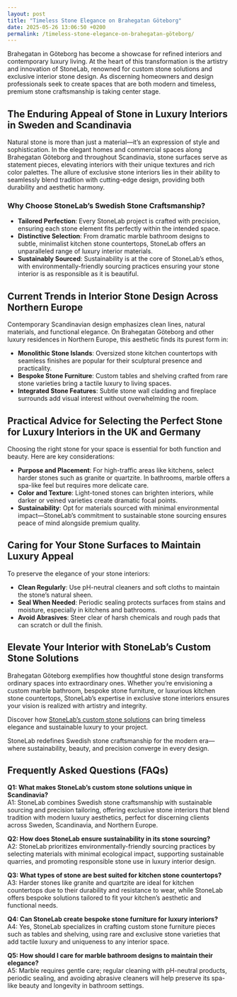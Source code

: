 ```yaml
---
layout: post
title: "Timeless Stone Elegance on Brahegatan Göteborg"
date: 2025-05-26 13:06:50 +0200
permalink: /timeless-stone-elegance-on-brahegatan-göteborg/
---
```

Brahegatan in Göteborg has become a showcase for refined interiors and contemporary luxury living. At the heart of this transformation is the artistry and innovation of StoneLab, renowned for custom stone solutions and exclusive interior stone design. As discerning homeowners and design professionals seek to create spaces that are both modern and timeless, premium stone craftsmanship is taking center stage.

## The Enduring Appeal of Stone in Luxury Interiors in Sweden and Scandinavia

Natural stone is more than just a material—it’s an expression of style and sophistication. In the elegant homes and commercial spaces along Brahegatan Göteborg and throughout Scandinavia, stone surfaces serve as statement pieces, elevating interiors with their unique textures and rich color palettes. The allure of exclusive stone interiors lies in their ability to seamlessly blend tradition with cutting-edge design, providing both durability and aesthetic harmony.

### Why Choose StoneLab’s Swedish Stone Craftsmanship?

- **Tailored Perfection**: Every StoneLab project is crafted with precision, ensuring each stone element fits perfectly within the intended space.
- **Distinctive Selection**: From dramatic marble bathroom designs to subtle, minimalist kitchen stone countertops, StoneLab offers an unparalleled range of luxury interior materials.
- **Sustainably Sourced**: Sustainability is at the core of StoneLab’s ethos, with environmentally-friendly sourcing practices ensuring your stone interior is as responsible as it is beautiful.

## Current Trends in Interior Stone Design Across Northern Europe

Contemporary Scandinavian design emphasizes clean lines, natural materials, and functional elegance. On Brahegatan Göteborg and other luxury residences in Northern Europe, this aesthetic finds its purest form in:

- **Monolithic Stone Islands**: Oversized stone kitchen countertops with seamless finishes are popular for their sculptural presence and practicality.
- **Bespoke Stone Furniture**: Custom tables and shelving crafted from rare stone varieties bring a tactile luxury to living spaces.
- **Integrated Stone Features**: Subtle stone wall cladding and fireplace surrounds add visual interest without overwhelming the room.

## Practical Advice for Selecting the Perfect Stone for Luxury Interiors in the UK and Germany

Choosing the right stone for your space is essential for both function and beauty. Here are key considerations:

- **Purpose and Placement**: For high-traffic areas like kitchens, select harder stones such as granite or quartzite. In bathrooms, marble offers a spa-like feel but requires more delicate care.
- **Color and Texture**: Light-toned stones can brighten interiors, while darker or veined varieties create dramatic focal points.
- **Sustainability**: Opt for materials sourced with minimal environmental impact—StoneLab’s commitment to sustainable stone sourcing ensures peace of mind alongside premium quality.

## Caring for Your Stone Surfaces to Maintain Luxury Appeal

To preserve the elegance of your stone interiors:

- **Clean Regularly**: Use pH-neutral cleaners and soft cloths to maintain the stone’s natural sheen.
- **Seal When Needed**: Periodic sealing protects surfaces from stains and moisture, especially in kitchens and bathrooms.
- **Avoid Abrasives**: Steer clear of harsh chemicals and rough pads that can scratch or dull the finish.

## Elevate Your Interior with StoneLab’s Custom Stone Solutions

Brahegatan Göteborg exemplifies how thoughtful stone design transforms ordinary spaces into extraordinary ones. Whether you’re envisioning a custom marble bathroom, bespoke stone furniture, or luxurious kitchen stone countertops, StoneLab’s expertise in exclusive stone interiors ensures your vision is realized with artistry and integrity.

Discover how [StoneLab’s custom stone solutions](https://stonelab.se/) can bring timeless elegance and sustainable luxury to your project.

StoneLab redefines Swedish stone craftsmanship for the modern era—where sustainability, beauty, and precision converge in every design.

## Frequently Asked Questions (FAQs)

**Q1: What makes StoneLab’s custom stone solutions unique in Scandinavia?**  
A1: StoneLab combines Swedish stone craftsmanship with sustainable sourcing and precision tailoring, offering exclusive stone interiors that blend tradition with modern luxury aesthetics, perfect for discerning clients across Sweden, Scandinavia, and Northern Europe.

**Q2: How does StoneLab ensure sustainability in its stone sourcing?**  
A2: StoneLab prioritizes environmentally-friendly sourcing practices by selecting materials with minimal ecological impact, supporting sustainable quarries, and promoting responsible stone use in luxury interior design.

**Q3: What types of stone are best suited for kitchen stone countertops?**  
A3: Harder stones like granite and quartzite are ideal for kitchen countertops due to their durability and resistance to wear, while StoneLab offers bespoke solutions tailored to fit your kitchen’s aesthetic and functional needs.

**Q4: Can StoneLab create bespoke stone furniture for luxury interiors?**  
A4: Yes, StoneLab specializes in crafting custom stone furniture pieces such as tables and shelving, using rare and exclusive stone varieties that add tactile luxury and uniqueness to any interior space.

**Q5: How should I care for marble bathroom designs to maintain their elegance?**  
A5: Marble requires gentle care; regular cleaning with pH-neutral products, periodic sealing, and avoiding abrasive cleaners will help preserve its spa-like beauty and longevity in bathroom settings.

<script type="application/ld+json">
{
  "@context": "https://schema.org",
  "@type": "BlogPosting",
  "headline": "Timeless Stone Elegance on Brahegatan Göteborg",
  "description": "Explore how StoneLab transforms luxury interiors on Brahegatan Göteborg with custom stone solutions, exclusive interior stone design, and sustainable Swedish stone craftsmanship.",
  "author": {
    "@type": "Person",
    "name": "StoneLab"
  },
  "publisher": {
    "@type": "Person",
    "name": "StoneLab"
  },
  "mainEntityOfPage": {
    "@type": "WebPage",
    "@id": "https://stonelab.se/blog/timeless-stone-elegance-brahegatan-goteborg"
  },
  "datePublished": "2024-06-01",
  "dateModified": "2024-06-01",
  "inLanguage": "en-US",
  "keywords": "StoneLab, custom stone solutions, interior stone design, exclusive stone interiors, Swedish stone craftsmanship, luxury interior materials, kitchen stone countertops, marble bathroom design, bespoke stone furniture, sustainable stone sourcing, Sweden, Scandinavia, Northern Europe, Germany, UK",
  "articleBody": "Brahegatan in Göteborg has become a showcase for refined interiors and contemporary luxury living. At the heart of this transformation is the artistry and innovation of StoneLab, renowned for custom stone solutions and exclusive interior stone design. As discerning homeowners and design professionals seek to create spaces that are both modern and timeless, premium stone craftsmanship is taking center stage.\n\nNatural stone is more than just a material—it’s an expression of style and sophistication. In the elegant homes and commercial spaces along Brahegatan Göteborg and throughout Scandinavia, stone surfaces serve as statement pieces, elevating interiors with their unique textures and rich color palettes. The allure of exclusive stone interiors lies in their ability to seamlessly blend tradition with cutting-edge design, providing both durability and aesthetic harmony.\n\nStoneLab projects are crafted with precision, ensuring each stone element fits perfectly within the intended space. From dramatic marble bathroom designs to subtle, minimalist kitchen stone countertops, StoneLab offers an unparalleled range of luxury interior materials. Sustainability is at the core of StoneLab’s ethos, with environmentally-friendly sourcing practices ensuring your stone interior is as responsible as it is beautiful.\n\nContemporary Scandinavian design emphasizes clean lines, natural materials, and functional elegance. On Brahegatan Göteborg and other luxury residences in Northern Europe, this aesthetic finds its purest form in monolithic stone islands, bespoke stone furniture, and integrated stone features.\n\nChoosing the right stone involves considering purpose, placement, color, texture, and sustainability. StoneLab’s commitment to sustainable stone sourcing ensures premium quality with minimal environmental impact.\n\nTo preserve the elegance of your stone interiors, clean regularly with pH-neutral cleaners, seal surfaces when needed, and avoid abrasives.\n\nBrahegatan Göteborg exemplifies how thoughtful stone design transforms ordinary spaces into extraordinary ones. StoneLab’s expertise in exclusive stone interiors ensures your vision is realized with artistry and integrity."
}
</script>

<script type="application/ld+json">
{
  "@context": "https://schema.org",
  "@type": "FAQPage",
  "mainEntity": [
    {
      "@type": "Question",
      "name": "What makes StoneLab’s custom stone solutions unique in Scandinavia?",
      "acceptedAnswer": {
        "@type": "Answer",
        "text": "StoneLab combines Swedish stone craftsmanship with sustainable sourcing and precision tailoring, offering exclusive stone interiors that blend tradition with modern luxury aesthetics, perfect for discerning clients across Sweden, Scandinavia, and Northern Europe."
      }
    },
    {
      "@type": "Question",
      "name": "How does StoneLab ensure sustainability in its stone sourcing?",
      "acceptedAnswer": {
        "@type": "Answer",
        "text": "StoneLab prioritizes environmentally-friendly sourcing practices by selecting materials with minimal ecological impact, supporting sustainable quarries, and promoting responsible stone use in luxury interior design."
      }
    },
    {
      "@type": "Question",
      "name": "What types of stone are best suited for kitchen stone countertops?",
      "acceptedAnswer": {
        "@type": "Answer",
        "text": "Harder stones like granite and quartzite are ideal for kitchen countertops due to their durability and resistance to wear, while StoneLab offers bespoke solutions tailored to fit your kitchen’s aesthetic and functional needs."
      }
    },
    {
      "@type": "Question",
      "name": "Can StoneLab create bespoke stone furniture for luxury interiors?",
      "acceptedAnswer": {
        "@type": "Answer",
        "text": "Yes, StoneLab specializes in crafting custom stone furniture pieces such as tables and shelving, using rare and exclusive stone varieties that add tactile luxury and uniqueness to any interior space."
      }
    },
    {
      "@type": "Question",
      "name": "How should I care for marble bathroom designs to maintain their elegance?",
      "acceptedAnswer": {
        "@type": "Answer",
        "text": "Marble requires gentle care; regular cleaning with pH-neutral products, periodic sealing, and avoiding abrasive cleaners will help preserve its spa-like beauty and longevity in bathroom settings."
      }
    }
  ]
}
</script>